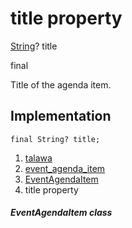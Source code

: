 
<div>

# title property

</div>


[String](https://api.flutter.dev/flutter/dart-core/String-class.html)?
title


final




Title of the agenda item.



## Implementation

``` language-dart
final String? title;
```







1.  [talawa](../../index.html)
2.  [event_agenda_item](../../models_events_event_agenda_item/)
3.  [EventAgendaItem](../../models_events_event_agenda_item/EventAgendaItem-class.html)
4.  title property

##### EventAgendaItem class







